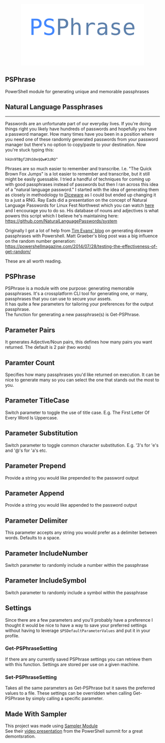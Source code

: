 <div align='center'>
<img src='Assets/PSPhrase.svg' />
</div>  

## PSPhrase

PowerShell module for generating unique and memorable passphrases

## Natural Language Passphrases 
---
Passwords are an unfortunate part of our everyday lives. If you're doing things right you likely have hundreds of passwords and hopefully you have a password manager.  How many times have you been in a position where you need one of these randomly generated passwords from your password manager but there's no option to copy/paste to your destination. Now you're stuck typing this:
```
hkUn9TBgf28%S0e$Qw#3zRO^
```
Phrases are so much easier to remember and transcribe. I.e. "The Quick Brown Fox Jumps" is a lot easier to remember and transcribe, but it still might be easily guessable.  I tried a handful of techniques for coming up with good passphrases instead of passwords but then I ran across this idea of a "natural language password." I started with the idea of generating them as closely in methodology to [Diceware](https://theworld.com/~reinhold/diceware.html) as I could but ended up changing it to a just a RNG. Ray Eads did a presentation on the concept of Natural Language Passwords for Linux Fest Northwest which you can watch [here](https://youtu.be/QW4tSTiDCT8) and I encourage you to do so. His database of nouns and adjectives is what powers this script which I believe he's maintaining here: <https://github.com/NaturalLanguagePasswords/system>

Originally I got a lot of help from [Tim Evans' blog](https://www.timmevans.net/blog/generating-diceware-passphrases-with-powershell/) on generating diceware passphrases with Powershell. Matt Graeber's blog post was a big influence on the random number generation: <https://powershellmagazine.com/2014/07/28/testing-the-effectiveness-of-get-random/>

These are all worth reading.
## PSPhrase  
PSPhrase is a module with one purpose: generating memorable passphrases. It's a crossplatform CLI tool for generating one, or many, passphrases that you can use to secure your assets.  
It has quite a few parameters for tailoring your preferences for the output passphrase.  
The function for generating a new passphrase(s) is Get-PSPhrase.
## Parameter Pairs
It generates Adjective/Noun pairs, this defines how many pairs you want returned. The default is 2 pair (two words)
## Paramter Count  
Specifies how many passphrases you'd like returned on execution. It can be nice to generate many so you can select the one that stands out the most to you.
## Parameter TitleCase
Switch parameter to toggle the use of title case. E.g. The First Letter Of Every Word Is Uppercase. 
## Parameter Substitution
Switch parameter to toggle common character substitution.  E.g. '3's for 'e's and '@'s for 'a's etc. 
## Parameter Prepend
Provide a string you would like prepended to the password output
## Parameter Append
Provide a string you would like appended to the password output
## Parameter Delimiter
This parameter accepts any string you would prefer as a delimiter between words. Defaults to a space.
## Parameter IncludeNumber
Switch parameter to randomly include a number within the passphrase
## Parameter IncludeSymbol
Switch parameter to randomly include a symbol within the passphrase  
  
## Settings  
Since there are a few parameters and you'll probably have a preference I thought it would be nice to have a way to save your preferred settings without having to leverage `$PSDefaultParameterValues` and put it in your profile.  
### Get-PSPhraseSetting  
If there are any currently saved PSPhrase settings you can retrieve them with this function.  Settings are stored per use on a given machine.  
### Set-PSPhraseSetting  
Takes all the same parameters as Get-PSPhrase but it saves the preferred values to a file.  These settings can be overridden when calling Get-PSPhrase by simply calling a specific parameter.  
## Made With Sampler  
This project was made using [Sampler Module](https://github.com/gaelcolas/Sampler)  
See their [video presentation](https://youtu.be/tAUCWo88io4?si=jq0f7omwll1PtUsN) from the PowerShell summit for a great demontsration.  

